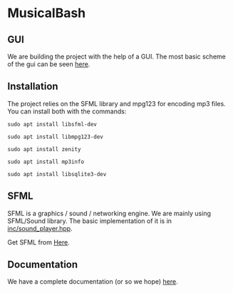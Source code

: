 # MusicalBash

## GUI

We are building the project with the help of a GUI. The most basic scheme of the gui can be seen [here](https://tinyurl.com/2fcpre6).

## Installation

The project relies on the SFML library and mpg123 for encoding mp3 files.
You can install both with the commands:
```
sudo apt install libsfml-dev

sudo apt install libmpg123-dev

sudo apt install zenity

sudo apt install mp3info

sudo apt install libsqlite3-dev
```

## SFML

SFML is a graphics / sound / networking engine.
We are mainly using SFML/Sound library. The basic implementation of it is in [inc/sound_player.hpp](inc/sound_player.hpp).

Get SFML from [Here](https://www.sfml-dev.org/tutorials/2.5/start-linux.php).

## Documentation

We have a complete documentation (or so we hope) [here](documentation.md).
